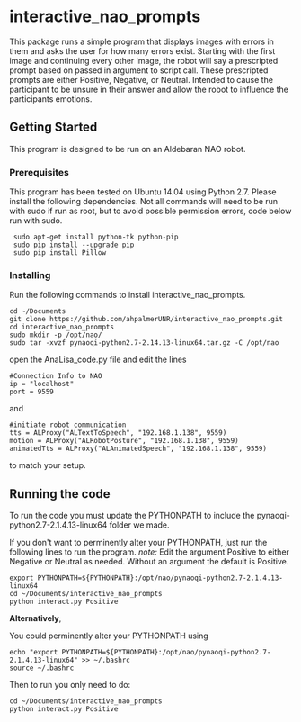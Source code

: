 # interactive_nao_prompts
This package runs a simple program that displays images with errors in them and asks the user for how many errors exist. Starting with the first image and continuing every other image, the robot will say a prescripted prompt based on passed in argument to script call. These prescripted prompts are either Positive, Negative, or Neutral. Intended to cause the participant to be unsure in their answer and allow the robot to influence the participants emotions. 

## Getting Started
This program is designed to be run on an Aldebaran NAO robot.

### Prerequisites
This program has been tested on Ubuntu 14.04 using Python 2.7. Please install the following dependencies. Not all commands will need to be run with sudo if run as root, but to avoid possible permission errors, code below run with sudo.

```
 sudo apt-get install python-tk python-pip
 sudo pip install --upgrade pip
 sudo pip install Pillow
```

### Installing
Run the following commands to install interactive_nao_prompts.
```
cd ~/Documents
git clone https://github.com/ahpalmerUNR/interactive_nao_prompts.git
cd interactive_nao_prompts
sudo mkdir -p /opt/nao/
sudo tar -xvzf pynaoqi-python2.7-2.14.13-linux64.tar.gz -C /opt/nao
```

open the AnaLisa_code.py file and edit the lines
```
#Connection Info to NAO
ip = "localhost" 
port = 9559
```
and
```
#initiate robot communication
tts = ALProxy("ALTextToSpeech", "192.168.1.138", 9559)
motion = ALProxy("ALRobotPosture", "192.168.1.138", 9559)
animatedTts = ALProxy("ALAnimatedSpeech", "192.168.1.138", 9559)
```
to match your setup.

## Running the code
To run the code you must update the PYTHONPATH to include the pynaoqi-python2.7-2.1.4.13-linux64 folder we made.

If you don't want to perminently alter your PYTHONPATH, just run the following lines to run the program. *note:* Edit the argument Positive to either Negative or Neutral as needed. Without an argument the default is Positive.
```
export PYTHONPATH=${PYTHONPATH}:/opt/nao/pynaoqi-python2.7-2.1.4.13-linux64
cd ~/Documents/interactive_nao_prompts
python interact.py Positive 
```

**Alternatively**,

You could perminently alter your PYTHONPATH using
```
echo "export PYTHONPATH=${PYTHONPATH}:/opt/nao/pynaoqi-python2.7-2.1.4.13-linux64" >> ~/.bashrc
source ~/.bashrc
```

Then to run you only need to do:
```
cd ~/Documents/interactive_nao_prompts
python interact.py Positive 
```

